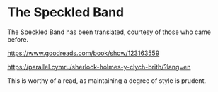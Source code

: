 # The Speckled Band

The Speckled Band has been translated, courtesy of those who came before.

https://www.goodreads.com/book/show/123163559

https://parallel.cymru/sherlock-holmes-y-clych-brith/?lang=en

This is worthy of a read, as maintaining a degree of style is prudent.

